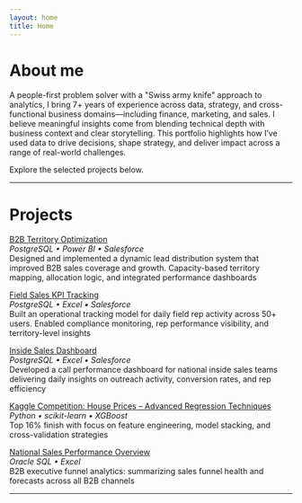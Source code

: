 ```yaml
---
layout: home
title: Home
---
```


# About me

A people-first problem solver with a "Swiss army knife" approach to analytics, I bring 7+ years of experience across data, strategy, and cross-functional business domains—including finance, marketing, and sales. I believe meaningful insights come from blending technical depth with business context and clear storytelling. This portfolio highlights how I’ve used data to drive decisions, shape strategy, and deliver impact across a range of real-world challenges.

Explore the selected projects below.

---

# Projects

[B2B Territory Optimization](./B2B%20Territory%20Model/)<br>
_PostgreSQL • Power BI • Salesforce_ <br>
Designed and implemented a dynamic lead distribution system that improved B2B sales coverage and growth. Capacity-based territory mapping, allocation logic, and integrated performance dashboards

[Field Sales KPI Tracking](./Field%20Sales%20KPI%20Dashboard/)<br>
_PostgreSQL • Excel • Salesforce_ <br>
Built an operational tracking model for daily field rep activity across 50+ users. Enabled compliance monitoring, rep performance visibility, and territory-level insights

[Inside Sales Dashboard](./Inside%20Sales%20KPI%20Dashboard/)<br>
_PostgreSQL • Excel • Salesforce_ <br>
Developed a call performance dashboard for national inside sales teams delivering daily insights on outreach activity, conversion rates, and rep efficiency

[Kaggle Competition: House Prices – Advanced Regression Techniques](./Kaggle%20Competition%3A%20House%20Prices%20-%20Advanced%20Regression%20Techniques/)<br>
_Python • scikit-learn • XGBoost_ <br>
Top 16% finish with focus on feature engineering, model stacking, and cross-validation strategies

[National Sales Performance Overview](./National%20Sales%20Performance%20Dashboard/)<br>
_Oracle SQL • Excel_ <br>
B2B executive funnel analytics: summarizing sales funnel health and forecasts across all B2B channels

---
